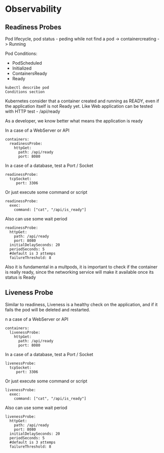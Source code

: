 # Observability

## Readiness Probes

Pod lifecycle, pod status - peding while not find a pod -> containercreating -> Running

Pod Conditions:

* PodScheduled
* Initialized
* ContainersReady
* Ready

```
kubectl describe pod
Conditions section
```

Kubernetes consider that a container created and running as READY, even if the application itself is not Ready yet.  Like Web application can be tested with HTTP test - /api/ready&#x20;

As a developer, we know better what means the application is ready

In a case of a WebServer or API

```
containers:
  readinessProbe:
    httpGet:
      path: /api/ready
      port: 8080
```

In a case of a database, test a Port / Socket

```
readinessProbe:
  tcpSocket:
     port: 3306
```

Or just execute some command or script

```
readinessProbe:
  exec:
    command: ["cat", "/api/is_ready"]
```

Also can use some wait period

```
readinessProbe:
  httpGet:
    path: /api/ready
    port: 8080
  initialDelaySeconds: 20
  periodSeconds: 5
  #default is 3 attemps
  failureThreshold: 8 
```

Also it is fundamental in a multpods, it is important to check if the container is really ready, since the networking service will make it available once its status is Ready



## Liveness Probe

Similar to readiness, Liveness is a healthy check on the application, and if it fails the pod will be deleted and restarted.

n a case of a WebServer or API

```
containers:
  livenessProbe:
    httpGet:
      path: /api/ready
      port: 8080
```

In a case of a database, test a Port / Socket

```
livenessProbe:
  tcpSocket:
     port: 3306
```

Or just execute some command or script

```
livenessProbe:
  exec:
    command: ["cat", "/api/is_ready"]
```

Also can use some wait period

```
livenessProbe:
  httpGet:
    path: /api/ready
    port: 8080
  initialDelaySeconds: 20
  periodSeconds: 5
  #default is 3 attemps
  failureThreshold: 8 
```

